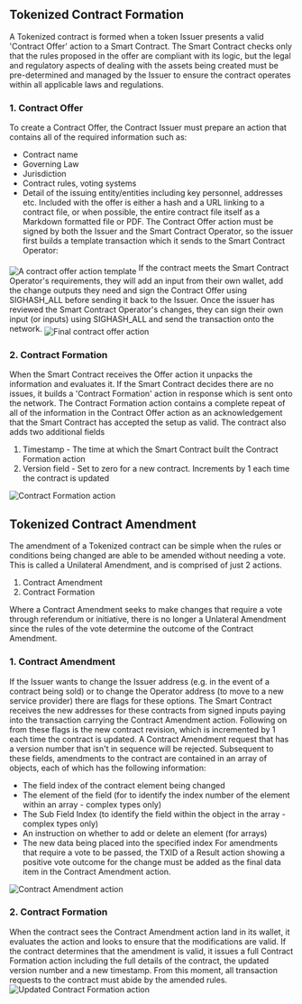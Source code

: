 ## Tokenized Contract Formation
A Tokenized contract is formed when a token Issuer presents a valid 'Contract Offer' action to a Smart Contract. The Smart Contract checks only that the rules proposed in the offer are compliant with its logic, but the legal and regulatory aspects of dealing with the assets being created must be pre-determined and managed by the Issuer to ensure the contract operates within all applicable laws and regulations.

### 1. Contract Offer
To create a Contract Offer, the Contract Issuer must prepare an action that contains all of the required information such as:
* Contract name
* Governing Law
* Jurisdiction
* Contract rules, voting systems
* Detail of the issuing entity/entities including key personnel, addresses etc.
Included with the offer is either a hash and a URL linking to a contract file, or when possible, the entire contract file itself as a Markdown formatted file or PDF.
The Contract Offer action must be signed by both the Issuer and the Smart Contract Operator, so the issuer first builds a template transaction which it sends to the Smart Contract Operator:
<img src="https://raw.githubusercontent.com/tokenized/docs/master/images/contract-offer-action-template.svg?sanitize=true" alt="A contract offer action template" align="middle">
If the contract meets the Smart Contract Operator's requirements, they will add an input from their own wallet, add the change outputs they need and sign the Contract Offer using SIGHASH_ALL before sending it back to the Issuer. Once the issuer has reviewed the Smart Contract Operator's changes, they can sign their own input (or inputs) using SIGHASH_ALL and send the transaction onto the network.
<img src="https://raw.githubusercontent.com/tokenized/docs/master/images/contract-offer-action-final.svg?sanitize=true" alt="Final contract offer action" align="middle">

### 2. Contract Formation
When the Smart Contract receives the Offer action it unpacks the information and evaluates it. If the Smart Contract decides there are no issues, it builds a 'Contract Formation' action in response which is sent onto the network. The Contract Formation action contains a complete repeat of all of the information in the Contract Offer action as an acknowledgement that the Smart Contract has accepted the setup as valid.
The contract also adds two additional fields
1. Timestamp - The time at which the Smart Contract built the Contract Formation action
2. Version field - Set to zero for a new contract. Increments by 1 each time the contract is updated
<img src="https://raw.githubusercontent.com/tokenized/docs/master/images/contract-formation-action.svg?sanitize=true" alt="Contract Formation action" align="middle">

## Tokenized Contract Amendment
The amendment of a Tokenized contract can be simple when the rules or conditions being changed are able to be amended without needing a vote. This is called a Unilateral Amendment, and is comprised of just 2 actions.
1. Contract Amendment
2. Contract Formation

Where a Contract Amendment seeks to make changes that require a vote through referendum or initiative, there is no longer a Unlateral Amendment since the rules of the vote determine the outcome of the Contract Amendment.

### 1. Contract Amendment
If the Issuer wants to change the Issuer address (e.g. in the event of a contract being sold) or to change the Operator address (to move to a new service provider) there are flags for these options. The Smart Contract receives the new addresses for these contracts from signed inputs paying into the transaction carrying the Contract Amendment action.
Following on from these flags is the new contract revision, which is incremented by 1 each time the contract is updated. A Contract Amendment request that has a version number that isn't in sequence will be rejected.
Subsequent to these fields, amendments to the contract are contained in an array of objects, each of which has the following information:
* The field index of the contract element being changed
* The element of the field (for to identify the index number of the element within an array - complex types only)
* The Sub Field Index (to identify the field within the object in the array - complex types only)
* An instruction on whether to add or delete an element (for arrays)
* The new data being placed into the specified index
For amendments that require a vote to be passed, the TXID of a Result action showing a positive vote outcome for the change must be added as the final data item in the Contract Amendment action.
<img src="https://raw.githubusercontent.com/tokenized/docs/master/images/contract-amendment-action.svg?sanitize=true" alt="Contract Amendment action" align="middle">

### 2. Contract Formation
When the contract sees the Contract Amendment action land in its wallet, it evaluates the action and looks to ensure that the modifications are valid. 
If the contract determines that the amendment is valid, it issues a full Contract Formation action including the full details of the contract, the updated version number and a new timestamp.
From this moment, all transaction requests to the contract must abide by the amended rules.
<img src="https://raw.githubusercontent.com/tokenized/docs/master/images/contract-formation-action-amendment.svg?sanitize=true" alt="Updated Contract Formation action" align="middle">
